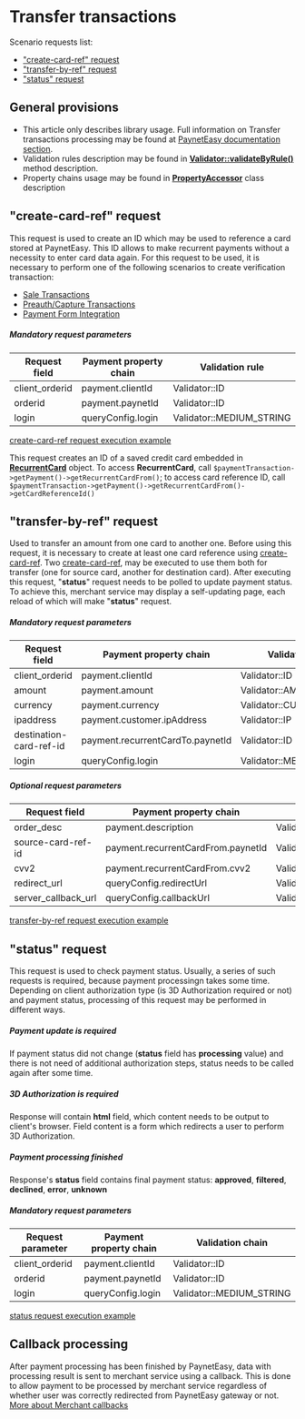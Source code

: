 # Transfer transactions

Scenario requests list:
* ["create-card-ref" request](#create-card-ref)
* ["transfer-by-ref" request](#transfer-by-ref)
* ["status" request](#status)

## General provisions

* This article only describes library usage. Full information on Transfer transactions processing may be found at [PaynetEasy documentation section](http://doc.payneteasy.com/doc/transfer-transactions.htm).
* Validation rules description may be found in **[Validator::validateByRule()](../library-internals/02-validator.md#validateByRule)** method description.
* Property chains usage may be found in **[PropertyAccessor](../library-internals/03-property-accessor.md)** class description

## <a name="create-card-ref"></a> "create-card-ref" request

This request is used to create an ID which may be used to reference a card stored at PaynetEasy. This ID allows to make recurrent payments without a necessity to enter card data again.
For this request to be used, it is necessary to perform one of the following scenarios to create verification transaction:
* [Sale Transactions](00-sale-transactions.md)
* [Preauth/Capture Transactions](01-preauth-capture-transactions.md)
* [Payment Form Integration](05-payment-form-integration.md)

##### Mandatory request parameters

Request field       |Payment property chain         |Validation rule
--------------------|-------------------------------|-----------------
client_orderid      |payment.clientId               |Validator::ID
orderid             |payment.paynetId               |Validator::ID
login               |queryConfig.login              |Validator::MEDIUM_STRING

[create-card-ref request execution example](../../../example/create-card-ref.php)

This request creates an ID of a saved credit card embedded in **[RecurrentCard](../library-internals/00-payment-data.md#RecurrentCard)** object. To access **RecurrentCard**, call `$paymentTransaction->getPayment()->getRecurrentCardFrom()`; to access card reference ID, call `$paymentTransaction->getPayment()->getRecurrentCardFrom()->getCardReferenceId()`

## <a name="transfer-by-ref"></a> "transfer-by-ref" request

Used to transfer an amount from one card to another one.
Before using this request, it is necessary to create at least one card reference using [create-card-ref](#create-card-ref). Two [create-card-ref](#create-card-ref), may be executed to use them both for transfer (one for source card, another for destination card).
After executing this request, "**status**" request needs to be polled to update payment status. To achieve this, merchant service may display a self-updating page, each reload of which will make "**status**" request.

##### Mandatory request parameters

Request field           |Payment property chain             |Validation rule
------------------------|-----------------------------------|-----------------
client_orderid          |payment.clientId                   |Validator::ID
amount                  |payment.amount                     |Validator::AMOUNT
currency                |payment.currency                   |Validator::CURRENCY
ipaddress               |payment.customer.ipAddress         |Validator::IP
destination-card-ref-id |payment.recurrentCardTo.paynetId   |Validator::ID
login                   |queryConfig.login                  |Validator::MEDIUM_STRING

##### Optional request parameters

Request field           |Payment property chain             |Validation rule
------------------------|-----------------------------------|-----------------
order_desc              |payment.description                |Validator::LONG_STRING
source-card-ref-id      |payment.recurrentCardFrom.paynetId |Validator::ID
cvv2                    |payment.recurrentCardFrom.cvv2     |Validator::CVV2
redirect_url            |queryConfig.redirectUrl            |Validator::URL
server_callback_url     |queryConfig.callbackUrl            |Validator::URL

[transfer-by-ref request execution example](../../../example/transfer-by-ref.php)

## <a name="status"></a> "status" request

This request is used to check payment status. Usually, a series of such requests is required, because payment processingn takes some time. Depending on client authorization type (is 3D Authorization required or not) and payment status, processing of this request may be performed in different ways.

##### Payment update is required

If payment status did not change (**status** field has **processing** value) and there is not need of additional authorization steps, status needs to be called again after some time.

##### 3D Authorization is required

Response will contain **html** field, which content needs to be output to client's browser. Field content is a form which redirects a user to perform 3D Authorization.

##### Payment processing finished

Response's **status** field contains final payment status: **approved**, **filtered**, **declined**, **error**, **unknown**

##### Mandatory request parameters

Request parameter   |Payment property chain |Validation chain
--------------------|-----------------------|-----------------
client_orderid      |payment.clientId       |Validator::ID
orderid             |payment.paynetId       |Validator::ID
login               |queryConfig.login      |Validator::MEDIUM_STRING

[status request execution example](../../../example/status.php)

## <a name="callback"></a> Callback processing

After payment processing has been finished by PaynetEasy, data with processing result is sent to merchant service using a callback. This is done to allow payment to be processed by merchant service regardless of whether user was correctly redirected from PaynetEasy gateway or not.
[More about Merchant callbacks](06-merchant-callbacks.md)
